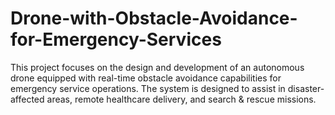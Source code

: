 # Drone-with-Obstacle-Avoidance-for-Emergency-Services
This project focuses on the design and development of an autonomous drone equipped with real-time obstacle avoidance capabilities for emergency service operations. The system is designed to assist in disaster-affected areas, remote healthcare delivery, and search &amp; rescue missions.
